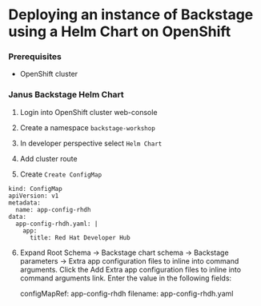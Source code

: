 # Deploying an instance of Backstage using a Helm Chart on OpenShift

### Prerequisites

- OpenShift cluster

### Janus Backstage Helm Chart

1.  Login into OpenShift cluster web-console

2.  Create a namespace `backstage-workshop`

3.  In developer perspective select `Helm Chart` 

4.  Add cluster route

5.  Create `Create ConfigMap`
```
kind: ConfigMap
apiVersion: v1
metadata:
  name: app-config-rhdh
data:
  app-config-rhdh.yaml: |
    app:
      title: Red Hat Developer Hub
```

6. Expand Root Schema -> Backstage chart schema -> Backstage parameters -> Extra app configuration files to inline into command arguments.
    Click the Add Extra app configuration files to inline into command arguments link.
    Enter the value in the following fields:

    configMapRef: app-config-rhdh
    filename: app-config-rhdh.yaml


